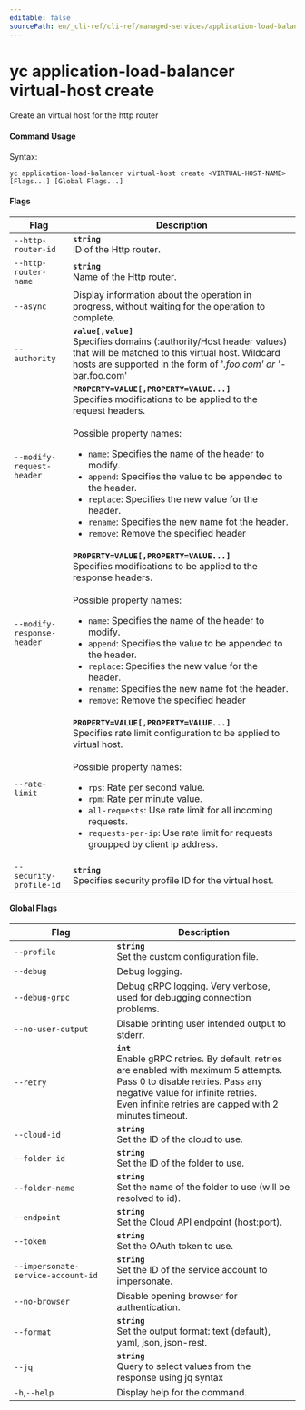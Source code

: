 ```yaml
---
editable: false
sourcePath: en/_cli-ref/cli-ref/managed-services/application-load-balancer/virtual-host/create.md
---
```


# yc application-load-balancer virtual-host create

Create an virtual host for the http router

#### Command Usage

Syntax: 

`yc application-load-balancer virtual-host create <VIRTUAL-HOST-NAME> [Flags...] [Global Flags...]`

#### Flags

| Flag | Description |
|----|----|
|`--http-router-id`|<b>`string`</b><br/>ID of the Http router.|
|`--http-router-name`|<b>`string`</b><br/>Name of the Http router.|
|`--async`|Display information about the operation in progress, without waiting for the operation to complete.|
|`--authority`|<b>`value[,value]`</b><br/>Specifies domains (:authority/Host header values) that will be matched to this virtual host. Wildcard hosts are supported in the form of '*.foo.com' or '*-bar.foo.com'|
|`--modify-request-header`|<b>`PROPERTY=VALUE[,PROPERTY=VALUE...]`</b><br/>Specifies modifications to be applied to the request headers.<br/><br/>Possible property names:<br/><ul> <li><code>name</code>:     Specifies the name of the header to modify.</li> <li><code>append</code>:     Specifies the value to be appended to the header.</li> <li><code>replace</code>:     Specifies the new value for the header.</li> <li><code>rename</code>:     Specifies the new name fot the header.</li> <li><code>remove</code>:     Remove the specified header</li> </ul>|
|`--modify-response-header`|<b>`PROPERTY=VALUE[,PROPERTY=VALUE...]`</b><br/>Specifies modifications to be applied to the response headers.<br/><br/>Possible property names:<br/><ul> <li><code>name</code>:     Specifies the name of the header to modify.</li> <li><code>append</code>:     Specifies the value to be appended to the header.</li> <li><code>replace</code>:     Specifies the new value for the header.</li> <li><code>rename</code>:     Specifies the new name fot the header.</li> <li><code>remove</code>:     Remove the specified header</li> </ul>|
|`--rate-limit`|<b>`PROPERTY=VALUE[,PROPERTY=VALUE...]`</b><br/>Specifies rate limit configuration to be applied to virtual host.<br/><br/>Possible property names:<br/><ul> <li><code>rps</code>:     Rate per second value.</li> <li><code>rpm</code>:     Rate per minute value.</li> <li><code>all-requests</code>:     Use rate limit for all incoming requests.</li> <li><code>requests-per-ip</code>:     Use rate limit for requests groupped by client ip address.</li> </ul>|
|`--security-profile-id`|<b>`string`</b><br/>Specifies security profile ID for the virtual host.|

#### Global Flags

| Flag | Description |
|----|----|
|`--profile`|<b>`string`</b><br/>Set the custom configuration file.|
|`--debug`|Debug logging.|
|`--debug-grpc`|Debug gRPC logging. Very verbose, used for debugging connection problems.|
|`--no-user-output`|Disable printing user intended output to stderr.|
|`--retry`|<b>`int`</b><br/>Enable gRPC retries. By default, retries are enabled with maximum 5 attempts.<br/>Pass 0 to disable retries. Pass any negative value for infinite retries.<br/>Even infinite retries are capped with 2 minutes timeout.|
|`--cloud-id`|<b>`string`</b><br/>Set the ID of the cloud to use.|
|`--folder-id`|<b>`string`</b><br/>Set the ID of the folder to use.|
|`--folder-name`|<b>`string`</b><br/>Set the name of the folder to use (will be resolved to id).|
|`--endpoint`|<b>`string`</b><br/>Set the Cloud API endpoint (host:port).|
|`--token`|<b>`string`</b><br/>Set the OAuth token to use.|
|`--impersonate-service-account-id`|<b>`string`</b><br/>Set the ID of the service account to impersonate.|
|`--no-browser`|Disable opening browser for authentication.|
|`--format`|<b>`string`</b><br/>Set the output format: text (default), yaml, json, json-rest.|
|`--jq`|<b>`string`</b><br/>Query to select values from the response using jq syntax|
|`-h`,`--help`|Display help for the command.|
